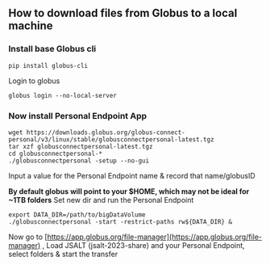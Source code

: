 ﻿## How to download files from Globus to a local machine

### Install base Globus cli

    pip install globus-cli
Login to globus

    globus login --no-local-server


### Now install Personal Endpoint App

    wget https://downloads.globus.org/globus-connect-personal/v3/linux/stable/globusconnectpersonal-latest.tgz
    tar xzf globusconnectpersonal-latest.tgz
    cd globusconnectpersonal-*
    ./globusconnectpersonal -setup --no-gui

Input a value for the Personal Endpoint name & record that name/globusID

**By default globus will point to your $HOME, which may not be ideal for ~1TB folders**
Set new dir and run the Personal Endpoint

    export DATA_DIR=/path/to/bigDataVolume
    ./globusconnectpersonal -start -restrict-paths rw${DATA_DIR} &

  

Now go to [https://app.globus.org/file-manager](https://app.globus.org/file-manager) , Load JSALT (jsalt-2023-share) and your Personal Endpoint, select folders & start the transfer

